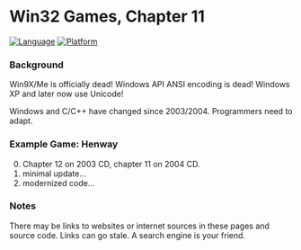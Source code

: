 # Win32 Games, Chapter 11
[![Language](https://img.shields.io/badge/Language%20-C++-blue.svg)](https://github.com/GeorgePimpleton/Win32-games/)
[![Platform](https://img.shields.io/badge/Platform%20-Win32-blue.svg)](https://github.com/GeorgePimpleton/Win32-games/)

### Background
Win9X/Me is officially dead!  Windows API ANSI encoding is dead!  Windows XP and later now use Unicode!

Windows and C/C++ have changed since 2003/2004.  Programmers need to adapt.

### Example Game: Henway
0. Chapter 12 on 2003 CD, chapter 11 on 2004 CD.
1. minimal update...
2. modernized code...

### Notes
There may be links to websites or internet sources in these pages and source code. Links can go stale. A search engine is your friend.
